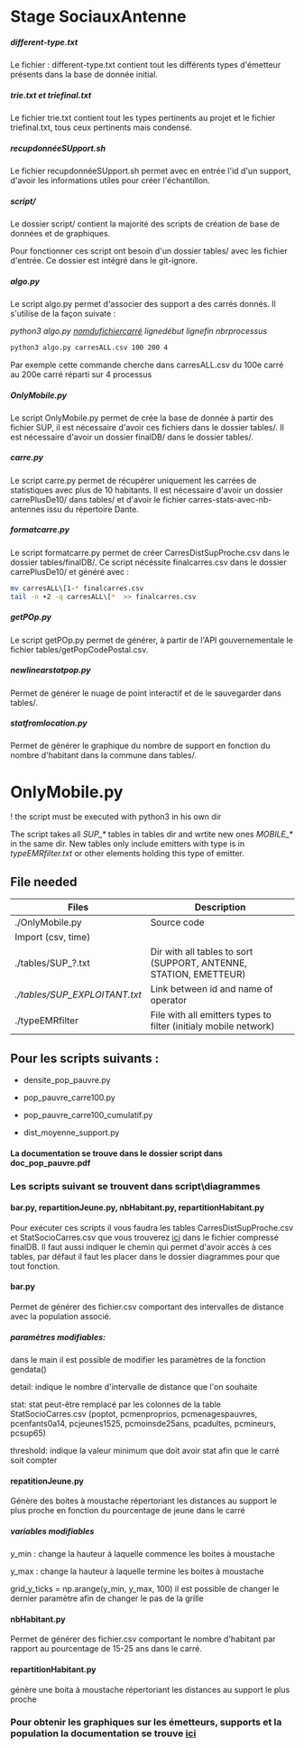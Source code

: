 # Stage SociauxAntenne

##### different-type.txt

Le fichier : different-type.txt contient tout les différents types d'émetteur présents dans la base de donnée initial.

##### trie.txt et triefinal.txt

Le fichier trie.txt contient tout les types pertinents au projet et le fichier triefinal.txt, tous ceux pertinents mais condensé.

##### recupdonnéeSUpport.sh

Le fichier recupdonnéeSUpport.sh permet avec en entrée l'id d'un support, d'avoir les informations utiles pour créer l'échantillon.

##### script/

Le dossier script/ contient la majorité des scripts de création de base de données et de graphiques.

Pour fonctionner ces script ont besoin d'un dossier tables/ avec les fichier d'entrée. Ce dossier est intégré dans le git-ignore.

##### algo.py

Le script algo.py permet d'associer des support a des carrés donnés. Il s'utilise de la façon suivate : 

*python3 algo.py     <u>nomdufichiercarré</u>      lignedébut           lignefin          nbrprocessus*

```bash
python3 algo.py carresALL.csv 100 200 4
```

Par exemple cette commande cherche dans carresALL.csv du 100e carré au 200e carré réparti sur 4 processus

##### OnlyMobile.py

Le script OnlyMobile.py permet de crée la base de donnée à partir des fichier SUP, il est nécessaire d'avoir ces fichiers dans le dossier tables/. Il est nécessaire d'avoir un dossier finalDB/ dans le dossier tables/.

##### carre.py

Le script carre.py permet de récupérer uniquement les carrées de statistiques avec plus de 10 habitants. Il est nécessaire d'avoir un dossier carrePlusDe10/ dans tables/ et d'avoir le fichier carres-stats-avec-nb-antennes issu du répertoire Dante.

#####  formatcarre.py 

Le script formatcarre.py permet de créer CarresDistSupProche.csv dans le dossier tables/finalDB/. Ce script nécéssite finalcarres.csv dans le dossier carrePlusDe10/ et généré avec :

 ```bash
mv carresALL\[1-* finalcarres.csv
tail -n +2 -q carresALL\[*  >> finalcarres.csv
 ```

##### getPOp.py

Le script getPOp.py permet de générer, à partir de l'API gouvernementale le fichier tables/getPopCodePostal.csv.


##### newlinearstatpop.py

Permet de générer le nuage de point interactif et de le sauvegarder dans tables/.

##### statfromlocation.py

Permet de générer le graphique du nombre de support en fonction du nombre d'habitant dans la commune dans tables/.

# OnlyMobile.py

! the script must be executed with python3 in his own dir

The script takes all *SUP_\** tables in tables dir and wrtite new ones *MOBILE_\** in the same dir.
New tables only include emitters with type is in *typeEMRfilter.txt* or other elements holding this type of emitter.

## File needed
| Files              | Description |
|--------------------|-------------|
| ./OnlyMobile.py    | Source code |
| Import (csv, time) | |
| ./tables/SUP_?.txt | Dir with all tables to sort (SUPPORT, ANTENNE, STATION, EMETTEUR) |
| *./tables/SUP_EXPLOITANT.txt* | Link between id and name of operator |
| ./typeEMRfilter    | File with all emitters types to filter (initialy mobile network)|



## Pour les scripts suivants : 

- densite_pop_pauvre.py

- pop_pauvre_carre100.py

- pop_pauvre_carre100_cumulatif.py

- dist_moyenne_support.py



#### La documentation se trouve dans le dossier script dans doc_pop_pauvre.pdf

### Les scripts suivant se trouvent dans script\diagrammes  

#### bar.py, repartitionJeune.py, nbHabitant.py, repartitionHabitant.py

Pour exécuter ces scripts il vous faudra les tables CarresDistSupProche.csv et StatSocioCarres.csv que vous trouverez [ici](http://barthes.enssib.fr/inriatel/) dans le fichier compressé finalDB. Il faut aussi indiquer le chemin qui permet d'avoir accès à ces tables, par défaut il faut les placer dans le dossier diagrammes pour que tout fonction.

#### bar.py

Permet de générer des fichier.csv comportant des intervalles de distance avec la population associé.

##### paramètres modifiables:

dans le main il est possible de modifier les paramètres de la fonction gendata() 

detail: indique le nombre d'intervalle de distance que l'on souhaite

stat: stat peut-être remplacé par les colonnes de la table StatSocioCarres.csv (poptot, pcmenproprios, pcmenagespauvres, pcenfants0a14, pcjeunes1525, pcmoinsde25ans, pcadultes, pcmineurs, pcsup65)

 threshold: indique la valeur minimum que doit avoir stat afin que le carré soit compter

#### repatitionJeune.py

Génère des boites à moustache répertoriant les distances au support le plus proche en fonction du pourcentage de jeune dans le carré

##### variables modifiables

y_min : change la hauteur à laquelle commence les boites à moustache

y_max : change la hauteur à laquelle termine les boites à moustache

grid_y_ticks = np.arange(y_min, y_max, 100) il est possible de changer le dernier paramètre afin de changer le pas de la grille



#### nbHabitant.py

Permet de générer des fichier.csv comportant le nombre d'habitant par rapport au pourcentage de 15-25 ans dans le carré.

#### repartitionHabitant.py

génère une boita à moustache répertoriant les distances au support le plus proche 

### Pour obtenir les graphiques sur les émetteurs, supports et la population la documentation se trouve [ici](https://github.com/yukimoki/SociauxAntenne/blob/master/script_stat_generaion_population/Documentation.md) 

